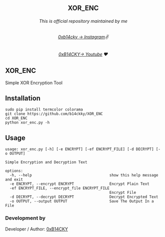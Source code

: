 ##   <p align="center">XOR_ENC<p align="center"> 



###### <p align="center">*This is official repository maintained by me*
###### <p align="center"> *[0xb14cky → Instagram](https://www.instagram.com/0xb14cky/)✌*
###### <p align="center"> *[0xB14CKY→ Youtube](https://www.youtube.com/channel/UC8bmAXnfIitSouOnhD9bjzA/) ❤️*
  

## XOR_ENC
 
Simple XOR Encryption Tool

## Installation
```
sudo pip install termcolor colorama
git clone https://github.com/b14ckky/XOR_ENC
cd XOR_ENC
python xor_enc.py -h
```

## Usage
```
usage: xor_enc.py [-h] [-e ENCRYPT] [-ef ENCRYPT_FILE] [-d DECRYPT] [-o OUTPUT]

Simple Encryption and Decryption Text

options:
  -h, --help                                   show this help message and exit
  -e ENCRYPT, --encrypt ENCRYPT                Encrypt Plain Text
  -ef ENCRYPT_FILE, --encrypt_file ENCRYPT_FILE
                                               Encrypt File
  -d DECRYPT, --decrypt DECRYPT                Decrypt Encrypted Text
  -o OUTPUT, --output OUTPUT                   Save The Output In a File
```

 ### Development by

Developer / Author: [0xB14CKY](https://www.instagram.com/0xb14cky/)
